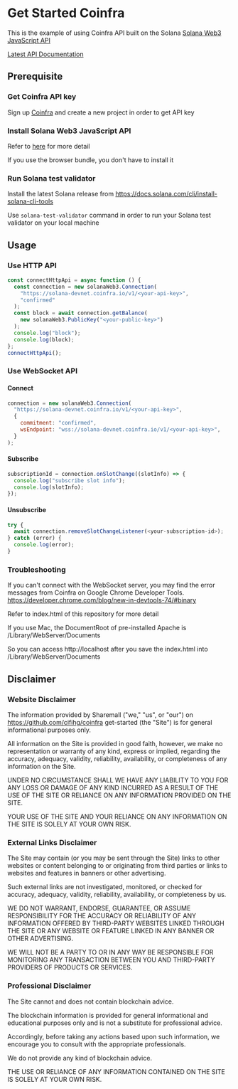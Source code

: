# Get Started Coinfra

This is the example of using Coinfra API built on the Solana [Solana Web3 JavaScript API](https://docs.solana.com/developing/clients/javascript-api)

[Latest API Documentation](https://solana-labs.github.io/solana-web3.js/)

## Prerequisite

### Get Coinfra API key

Sign up [Coinfra](https://www.coinfra.io) and create a new project in order to get API key

### Install Solana Web3 JavaScript API

Refer to [here](https://github.com/solana-labs/solana-web3.js/blob/master/README.md#installation) for more detail

If you use the browser bundle, you don't have to install it

### Run Solana test validator

Install the latest Solana release from https://docs.solana.com/cli/install-solana-cli-tools

Use `solana-test-validator` command in order to run your Solana test validator on your local machine

## Usage

### Use HTTP API

```js
const connectHttpApi = async function () {
  const connection = new solanaWeb3.Connection(
    "https://solana-devnet.coinfra.io/v1/<your-api-key>",
    "confirmed"
  );
  const block = await connection.getBalance(
    new solanaWeb3.PublicKey("<your-public-key>")
  );
  console.log("block");
  console.log(block);
};
connectHttpApi();
```

### Use WebSocket API

#### Connect
```js
connection = new solanaWeb3.Connection(
  "https://solana-devnet.coinfra.io/v1/<your-api-key>",
  {
    commitment: "confirmed",
    wsEndpoint: "wss://solana-devnet.coinfra.io/v1/<your-api-key>",
  }
);
```

#### Subscribe
```js
subscriptionId = connection.onSlotChange((slotInfo) => {
  console.log("subscribe slot info");
  console.log(slotInfo);
});
```

#### Unsubscribe
```js
try {
  await connection.removeSlotChangeListener(<your-subscription-id>);
} catch (error) {
  console.log(error);
}
```

### Troubleshooting
If you can't connect with the WebSocket server, you may find the error messages from Coinfra on Google Chrome Developer Tools.
https://developer.chrome.com/blog/new-in-devtools-74/#binary

Refer to index.html of this repository for more detail

If you use Mac, the DocumentRoot of pre-installed Apache is /Library/WebServer/Documents

So you can access http://localhost after you save the index.html into /Library/WebServer/Documents

## Disclaimer

### Website Disclaimer

The information provided by Sharemall ("we," "us", or "our") on https://github.com/cifihg/coinfra get-started (the "Site") is for general informational purposes only.

All information on the Site is provided in good faith, however, we make no representation or warranty of any kind, express or implied, regarding the accuracy, adequacy, validity, reliability, availability, or completeness of any information on the Site.

UNDER NO CIRCUMSTANCE SHALL WE HAVE ANY LIABILITY TO YOU FOR ANY LOSS OR DAMAGE OF ANY KIND INCURRED AS A RESULT OF THE USE OF THE SITE OR RELIANCE ON ANY INFORMATION PROVIDED ON THE SITE.

YOUR USE OF THE SITE AND YOUR RELIANCE ON ANY INFORMATION ON THE SITE IS SOLELY AT YOUR OWN RISK.

### External Links Disclaimer

The Site may contain (or you may be sent through the Site) links to other websites or content belonging to or originating from third parties or links to websites and features in banners or other advertising.

Such external links are not investigated, monitored, or checked for accuracy, adequacy, validity, reliability, availability, or completeness by us.

WE DO NOT WARRANT, ENDORSE, GUARANTEE, OR ASSUME RESPONSIBILITY FOR THE ACCURACY OR RELIABILITY OF ANY INFORMATION OFFERED BY THIRD-PARTY WEBSITES LINKED THROUGH THE SITE OR ANY WEBSITE OR FEATURE LINKED IN ANY BANNER OR OTHER ADVERTISING.

WE WILL NOT BE A PARTY TO OR IN ANY WAY BE RESPONSIBLE FOR MONITORING ANY TRANSACTION BETWEEN YOU AND THIRD-PARTY PROVIDERS OF PRODUCTS OR SERVICES.

### Professional Disclaimer

The Site cannot and does not contain blockchain advice.

The blockchain information is provided for general informational and educational purposes only and is not a substitute for professional advice.

Accordingly, before taking any actions based upon such information, we encourage you to consult with the appropriate professionals.

We do not provide any kind of blockchain advice. 

THE USE OR RELIANCE OF ANY INFORMATION CONTAINED ON THE SITE IS SOLELY AT YOUR OWN RISK.
